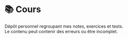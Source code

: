 # 📚 Cours

Dépôt personnel regroupant mes notes, exercices et tests.  
Le contenu peut contenir des erreurs ou être incomplet.
